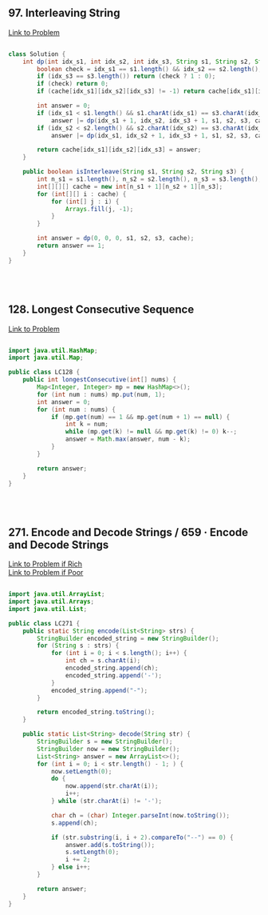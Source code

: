 <h2>97. Interleaving String </h2>

[Link to Problem](https://leetcode.com/problems/interleaving-string/description/)

```java

class Solution {
    int dp(int idx_s1, int idx_s2, int idx_s3, String s1, String s2, String s3, int[][][] cache) {
        boolean check = idx_s1 == s1.length() && idx_s2 == s2.length();
        if (idx_s3 == s3.length()) return (check ? 1 : 0);
        if (check) return 0;
        if (cache[idx_s1][idx_s2][idx_s3] != -1) return cache[idx_s1][idx_s2][idx_s3];

        int answer = 0;
        if (idx_s1 < s1.length() && s1.charAt(idx_s1) == s3.charAt(idx_s3))
            answer |= dp(idx_s1 + 1, idx_s2, idx_s3 + 1, s1, s2, s3, cache);
        if (idx_s2 < s2.length() && s2.charAt(idx_s2) == s3.charAt(idx_s3))
            answer |= dp(idx_s1, idx_s2 + 1, idx_s3 + 1, s1, s2, s3, cache);

        return cache[idx_s1][idx_s2][idx_s3] = answer;
    }

    public boolean isInterleave(String s1, String s2, String s3) {
        int n_s1 = s1.length(), n_s2 = s2.length(), n_s3 = s3.length();
        int[][][] cache = new int[n_s1 + 1][n_s2 + 1][n_s3];
        for (int[][] i : cache) {
            for (int[] j : i) {
                Arrays.fill(j, -1);
            }
        }

        int answer = dp(0, 0, 0, s1, s2, s3, cache);
        return answer == 1;
    }
}

```

<br>
<br>

<h2>128. Longest Consecutive Sequence </h2>

[Link to Problem](https://leetcode.com/problems/longest-consecutive-sequence/description/)

```java

import java.util.HashMap;
import java.util.Map;

public class LC128 {
    public int longestConsecutive(int[] nums) {
        Map<Integer, Integer> mp = new HashMap<>();
        for (int num : nums) mp.put(num, 1);
        int answer = 0;
        for (int num : nums) {
            if (mp.get(num) == 1 && mp.get(num + 1) == null) {
                int k = num;
                while (mp.get(k) != null && mp.get(k) != 0) k--;
                answer = Math.max(answer, num - k);
            }
        }

        return answer;
    }
}

```
<br>
<br>

<h2>271. Encode and Decode Strings / 659 · Encode and Decode Strings </h2>

[Link to Problem if Rich](https://leetcode.com/problems/encode-and-decode-strings/)<br>
[Link to Problem if Poor](https://www.lintcode.com/problem/659/)

```java

import java.util.ArrayList;
import java.util.Arrays;
import java.util.List;

public class LC271 {
    public static String encode(List<String> strs) {
        StringBuilder encoded_string = new StringBuilder();
        for (String s : strs) {
            for (int i = 0; i < s.length(); i++) {
                int ch = s.charAt(i);
                encoded_string.append(ch);
                encoded_string.append('-');
            }
            encoded_string.append("-");
        }

        return encoded_string.toString();
    }

    public static List<String> decode(String str) {
        StringBuilder s = new StringBuilder();
        StringBuilder now = new StringBuilder();
        List<String> answer = new ArrayList<>();
        for (int i = 0; i < str.length() - 1; ) {
            now.setLength(0);
            do {
                now.append(str.charAt(i));
                i++;
            } while (str.charAt(i) != '-');

            char ch = (char) Integer.parseInt(now.toString());
            s.append(ch);

            if (str.substring(i, i + 2).compareTo("--") == 0) {
                answer.add(s.toString());
                s.setLength(0);
                i += 2;
            } else i++;
        }

        return answer;
    }
}

```
